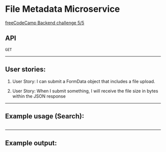 # File Metadata Microservice

[freeCodeCamp Backend challenge 5/5](https://www.freecodecamp.com/challenges/file-metadata-microservice)

## API

```
GET
```


---
## User stories:

1. User Story: I can submit a FormData object that includes a file upload.

2. User Story: When I submit something, I will receive the file size in bytes within the JSON response


----
## Example usage (Search):

```

```

----
## Example output:

```js


```
